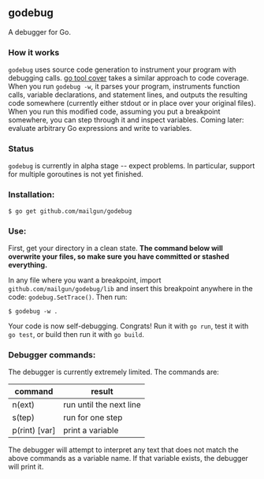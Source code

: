 godebug
-------

A debugger for Go.

### How it works

`godebug` uses source code generation to instrument your program with debugging calls. [go tool cover](http://blog.golang.org/cover) takes a similar approach to code coverage. When you run `godebug -w`, it parses your program, instruments function calls, variable declarations, and statement lines, and outputs the resulting code somewhere (currently either stdout or  in place over your original files). When you run this modified code, assuming you put a breakpoint somewhere, you can step through it and inspect variables. Coming later: evaluate arbitrary Go expressions and write to variables.


### Status

`godebug` is currently in alpha stage -- expect problems. In particular, support for multiple goroutines is not yet finished.


### Installation:

    $ go get github.com/mailgun/godebug


### Use:

First, get your directory in a clean state. **The command below will overwrite your files, so make sure you have committed or stashed everything.**

In any file where you want a breakpoint, import `github.com/mailgun/godebug/lib` and insert this breakpoint anywhere in the code: `godebug.SetTrace()`. Then run:

    $ godebug -w .

Your code is now self-debugging. Congrats! Run it with `go run`, test it with `go test`, or build then run it with `go build`.


### Debugger commands:

The debugger is currently extremely limited. The commands are:

command       | result
--------------|------------------------
n(ext)        | run until the next line
s(tep)        | run for one step
p(rint) [var] | print a variable

The debugger will attempt to interpret any text that does not match the above commands as a variable name. If that variable exists, the debugger will print it.

